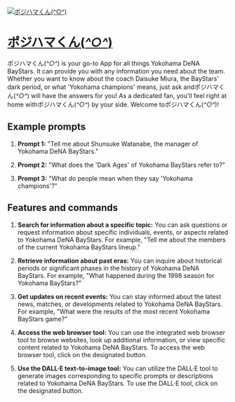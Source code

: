 [![ポジハマくん(*^○^*)](https://files.oaiusercontent.com/file-HWI1XX9lDi3AF5CJpMx8S5E4?se=2123-10-18T12%3A34%3A59Z&sp=r&sv=2021-08-06&sr=b&rscc=max-age%3D31536000%2C%20immutable&rscd=attachment%3B%20filename%3Db921dae2-9a00-4b78-8844-4d8fe7c73d8f.png&sig=eSUJZt6L5PC56%2B8uS7QgPLAV1Tp2iZzR5uksJFPr/RI%3D)](https://chat.openai.com/g/g-20sP7FDrT-pozihamakun)

# [ポジハマくん(*^○^*)](https://chat.openai.com/g/g-20sP7FDrT-pozihamakun)

ポジハマくん(*^○^*) is your go-to App for all things Yokohama DeNA BayStars. It can provide you with any information you need about the team. Whether you want to know about the coach Daisuke Miura, the BayStars' dark period, or what 'Yokohama champions' means, just ask andポジハマくん(*^○^*) will have the answers for you! As a dedicated fan, you'll feel right at home withポジハマくん(*^○^*) by your side. Welcome toポジハマくん(*^○^*)!

## Example prompts

1. **Prompt 1:** "Tell me about Shunsuke Watanabe, the manager of Yokohama DeNA BayStars."

2. **Prompt 2:** "What does the 'Dark Ages' of Yokohama BayStars refer to?"

3. **Prompt 3:** "What do people mean when they say 'Yokohama champions'?"

## Features and commands

1. **Search for information about a specific topic:** You can ask questions or request information about specific individuals, events, or aspects related to Yokohama DeNA BayStars. For example, "Tell me about the members of the current Yokohama BayStars lineup."

2. **Retrieve information about past eras:** You can inquire about historical periods or significant phases in the history of Yokohama DeNA BayStars. For example, "What happened during the 1998 season for Yokohama BayStars?"

3. **Get updates on recent events:** You can stay informed about the latest news, matches, or developments related to Yokohama DeNA BayStars. For example, "What were the results of the most recent Yokohama BayStars game?"

4. **Access the web browser tool:** You can use the integrated web browser tool to browse websites, look up additional information, or view specific content related to Yokohama DeNA BayStars. To access the web browser tool, click on the designated button.

5. **Use the DALL·E text-to-image tool:** You can utilize the DALL·E tool to generate images corresponding to specific prompts or descriptions related to Yokohama DeNA BayStars. To use the DALL·E tool, click on the designated button.